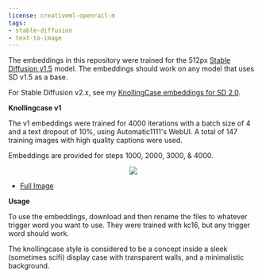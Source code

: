 ```yaml
---
license: creativeml-openrail-m
tags:
- stable-diffusion
- text-to-image
---
```


The embeddings in this repository were trained for the 512px [Stable Diffusion v1.5](https://huggingface.co/runwayml/stable-diffusion-v1-5) model. The embeddings should work on any model that uses SD v1.5 as a base.

For Stable Diffusion v2.x, see my [KnollingCase embeddings for SD 2.0](https://huggingface.co/ProGamerGov/knollingcase-embeddings-sd-v2-0).


**Knollingcase v1**

The v1 embeddings were trained for 4000 iterations with a batch size of 4 and a text dropout of 10%, using Automatic1111's WebUI. A total of 147 training images with high quality captions were used.

Embeddings are provided for steps 1000, 2000, 3000, & 4000.


<div align="center">
<img src="https://huggingface.co/ProGamerGov/knollingcase-embeddings-sd-v1-5/resolve/main/v1_size_512_t4x4.png">
</div>

* [Full Image](https://huggingface.co/ProGamerGov/knollingcase-embeddings-sd-v1-5/resolve/main/v1_size_512_t4x4.png)


**Usage**

To use the embeddings, download and then rename the files to whatever trigger word you want to use. They were trained with kc16, but any trigger word should work.

The knollingcase style is considered to be a concept inside a sleek (sometimes scifi) display case with transparent walls, and a minimalistic background.
